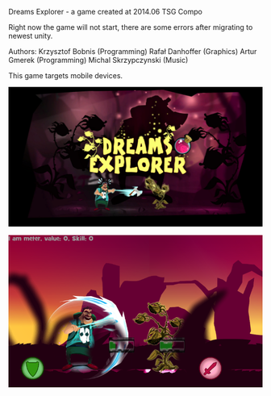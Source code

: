 Dreams Explorer - a game created at 2014.06 TSG Compo

Right now the game will not start, there are some errors after migrating to newest unity.

Authors:
Krzysztof Bobnis (Programming)
Rafał Danhoffer (Graphics)
Artur Gmerek (Programming)
Michal Skrzypczynski (Music)

This game targets mobile devices.


![](docs/Screenshot_1.png)

![](docs/game.png)

